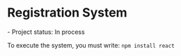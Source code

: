<h1> Registration System</h1>
  - Project status: In process
  
  To execute the system, you must write:
  ```npm install react```
